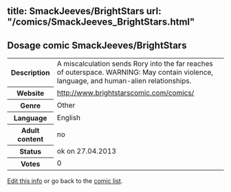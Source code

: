 title: SmackJeeves/BrightStars
url: "/comics/SmackJeeves_BrightStars.html"
---
Dosage comic SmackJeeves/BrightStars
-----------------------------------------

<p id="msg"></p>
<script type="text/javascript">
if (window.location.search === '?edit_info_mail=sent_ok') {
  var elem = document.getElementById("msg");
  elem.innerHTML = 'Edited information sucessfully sent.';
  elem.className = 'ok';
}
</script>
<table class="comicinfo">
<tr>
<th>Description</th><td>A miscalculation sends Rory into the far reaches of outerspace. WARNING: May contain violence, language, and human-alien relationships.</td>
</tr>
<tr>
<th>Website</th><td><a href="http://www.brightstarscomic.com/comics/">http://www.brightstarscomic.com/comics/</a></td>
</tr>
<tr>
<th>Genre</th><td>Other</td>
</tr>
<tr>
<th>Language</th><td>English</td>
</tr>
<tr>
<th>Adult content</th><td>no</td>
</tr>
<tr>
<th>Status</th><td>ok on 27.04.2013</td>
</tr>
<tr>
<th>Votes</th><td>0</td>
</tr>
</table>

[Edit this info](SmackJeeves_BrightStars_edit.html) or go back to the [comic list](../comic-index.html).
